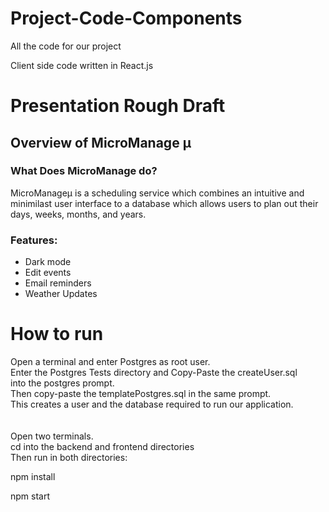 # Project-Code-Components
All the code for our project

Client side code written in React.js 

<h1>Presentation Rough Draft</h1>

<h2>Overview of MicroManage &mu;</h2>
  <h3>What Does MicroManage do?</h3>
    MicroManage&mu; is a scheduling service which combines an
      intuitive and minimilast user interface to a database which allows
      users to plan out their days, weeks, months, and years. <br>

    
  <h3>Features:</h3>
  <ul>
    <li> Dark mode </li>
    <li> Edit events </li>
    <li> Email reminders </li>
    <li> Weather Updates </li>
  </ul>
  
<h1>How to run</h1>
Open a terminal and enter Postgres as root user.<br>
Enter the Postgres Tests directory and Copy-Paste the createUser.sql<br>
into the postgres prompt.<br>
Then copy-paste the templatePostgres.sql in the same prompt.<br>
This creates a user and the database required to run our application. <br>
<br>
<br>
Open two terminals. <br>
cd into the backend and frontend directories <br>
Then run in both directories: <br>

npm install <br>

npm start
 
  
  
